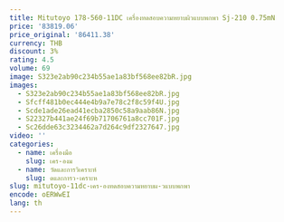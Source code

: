 ```yaml
---
title: Mitutoyo 178-560-11DC เครื่องทดสอบความหยาบผิวแบบพกพา Sj-210 0.75mN
price: '83819.06'
price_original: '86411.38'
currency: THB
discount: 3%
rating: 4.5
volume: 69
image: S323e2ab90c234b55ae1a83bf568ee82bR.jpg
images:
  - S323e2ab90c234b55ae1a83bf568ee82bR.jpg
  - Sfcff481b0ec444e4b9a7e78c2f8c59f4U.jpg
  - Scde1ade26ead41ecba2850c58a9aab86N.jpg
  - S22327b441ae24f69b71706761a8cc701F.jpg
  - Sc26dde63c3234462a7d264c9df2327647.jpg
video: ''
categories:
  - name: เครื่องมือ
    slug: เคร-องม
  - name: วัดและการวิเคราะห์
    slug: ดและการว-เคราะห
slug: mitutoyo-11dc-เคร-องทดสอบความหยาบผ-วแบบพกพา
encode: oERWwEI
lang: th
---
```

  